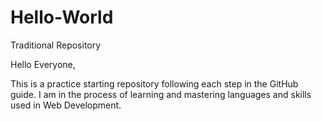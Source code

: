 # Hello-World
Traditional Repository

Hello Everyone,

  This is a practice starting repository following each step in the GitHub guide. I am in the process of learning and mastering languages and skills used in Web Development.
